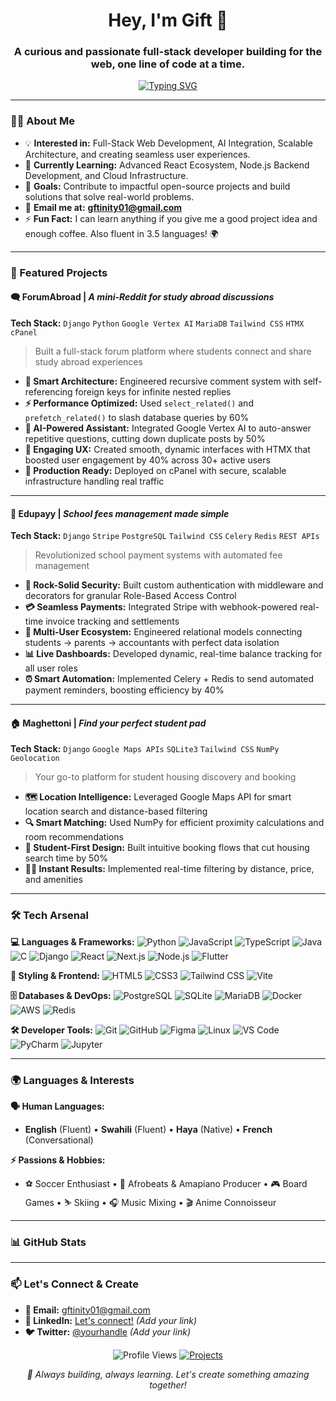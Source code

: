 <h1 align="center">Hey, I'm Gift 🚀</h1>
<h3 align="center">A curious and passionate full-stack developer building for the web, one line of code at a time.</h3>

<p align="center">
  <a href="https://git.io/typing-svg"><img src="https://readme-typing-svg.demolab.com?font=Fira+Code&pause=1000&width=435&lines=Full+Stack+Developer;AI+Integration+Specialist;Problem+Solver;Always+Learning" alt="Typing SVG" /></a>
</p>

---

### 👨‍💻 About Me

- 💡 **Interested in:** Full-Stack Web Development, AI Integration, Scalable Architecture, and creating seamless user experiences.
- 🎯 **Currently Learning:** Advanced React Ecosystem, Node.js Backend Development, and Cloud Infrastructure.
- 🥅 **Goals:** Contribute to impactful open-source projects and build solutions that solve real-world problems.
- 📧 **Email me at:** **[gftinity01@gmail.com](mailto:gftinity01@gmail.com)**
- ⚡ **Fun Fact:** I can learn anything if you give me a good project idea and enough coffee. Also fluent in 3.5 languages! 🌍

---

### 💼 Featured Projects

#### 🗨️ ForumAbroad | *A mini-Reddit for study abroad discussions*
**Tech Stack:** `Django` `Python` `Google Vertex AI` `MariaDB` `Tailwind CSS` `HTMX` `cPanel`

> Built a full-stack forum platform where students connect and share study abroad experiences

- **🧠 Smart Architecture:** Engineered recursive comment system with self-referencing foreign keys for infinite nested replies
- **⚡ Performance Optimized:** Used `select_related()` and `prefetch_related()` to slash database queries by 60%
- **🤖 AI-Powered Assistant:** Integrated Google Vertex AI to auto-answer repetitive questions, cutting down duplicate posts by 50%
- **🎨 Engaging UX:** Created smooth, dynamic interfaces with HTMX that boosted user engagement by 40% across 30+ active users
- **🚀 Production Ready:** Deployed on cPanel with secure, scalable infrastructure handling real traffic

---

#### 💸 Edupayy | *School fees management made simple*
**Tech Stack:** `Django` `Stripe` `PostgreSQL` `Tailwind CSS` `Celery` `Redis` `REST APIs`

> Revolutionized school payment systems with automated fee management

- **🔐 Rock-Solid Security:** Built custom authentication with middleware and decorators for granular Role-Based Access Control
- **💳 Seamless Payments:** Integrated Stripe with webhook-powered real-time invoice tracking and settlements
- **👥 Multi-User Ecosystem:** Engineered relational models connecting students → parents → accountants with perfect data isolation
- **📊 Live Dashboards:** Developed dynamic, real-time balance tracking for all user roles
- **⏰ Smart Automation:** Implemented Celery + Redis to send automated payment reminders, boosting efficiency by 40%

---

#### 🏠 Maghettoni | *Find your perfect student pad*
**Tech Stack:** `Django` `Google Maps APIs` `SQLite3` `Tailwind CSS` `NumPy` `Geolocation`

> Your go-to platform for student housing discovery and booking

- **🗺️ Location Intelligence:** Leveraged Google Maps API for smart location search and distance-based filtering
- **🔍 Smart Matching:** Used NumPy for efficient proximity calculations and room recommendations
- **🎯 Student-First Design:** Built intuitive booking flows that cut housing search time by 50%
- **🏃‍♂️ Instant Results:** Implemented real-time filtering by distance, price, and amenities

---

### 🛠️ Tech Arsenal

**💻 Languages & Frameworks:**
![Python](https://img.shields.io/badge/Python-3776AB?style=for-the-badge&logo=python&logoColor=white)
![JavaScript](https://img.shields.io/badge/JavaScript-F7DF1E?style=for-the-badge&logo=javascript&logoColor=black)
![TypeScript](https://img.shields.io/badge/TypeScript-007ACC?style=for-the-badge&logo=typescript&logoColor=white)
![Java](https://img.shields.io/badge/Java-ED8B00?style=for-the-badge&logo=java&logoColor=white)
![C](https://img.shields.io/badge/C-A8B9CC?style=for-the-badge&logo=c&logoColor=white)
![Django](https://img.shields.io/badge/Django-092E20?style=for-the-badge&logo=django&logoColor=white)
![React](https://img.shields.io/badge/React-20232A?style=for-the-badge&logo=react&logoColor=61DAFB)
![Next.js](https://img.shields.io/badge/Next.js-000000?style=for-the-badge&logo=next.js&logoColor=white)
![Node.js](https://img.shields.io/badge/Node.js-339933?style=for-the-badge&logo=nodedotjs&logoColor=white)
![Flutter](https://img.shields.io/badge/Flutter-02569B?style=for-the-badge&logo=flutter&logoColor=white)

**🎨 Styling & Frontend:**
![HTML5](https://img.shields.io/badge/HTML5-E34F26?style=for-the-badge&logo=html5&logoColor=white)
![CSS3](https://img.shields.io/badge/CSS3-1572B6?style=for-the-badge&logo=css3&logoColor=white)
![Tailwind CSS](https://img.shields.io/badge/Tailwind_CSS-38B2AC?style=for-the-badge&logo=tailwind-css&logoColor=white)
![Vite](https://img.shields.io/badge/Vite-646CFF?style=for-the-badge&logo=vite&logoColor=white)

**🗄️ Databases & DevOps:**
![PostgreSQL](https://img.shields.io/badge/PostgreSQL-316192?style=for-the-badge&logo=postgresql&logoColor=white)
![SQLite](https://img.shields.io/badge/SQLite-07405E?style=for-the-badge&logo=sqlite&logoColor=white)
![MariaDB](https://img.shields.io/badge/MariaDB-003545?style=for-the-badge&logo=mariadb&logoColor=white)
![Docker](https://img.shields.io/badge/Docker-2496ED?style=for-the-badge&logo=docker&logoColor=white)
![AWS](https://img.shields.io/badge/AWS-232F3E?style=for-the-badge&logo=amazon-aws&logoColor=white)
![Redis](https://img.shields.io/badge/Redis-DC382D?style=for-the-badge&logo=redis&logoColor=white)

**🛠️ Developer Tools:**
![Git](https://img.shields.io/badge/Git-F05032?style=for-the-badge&logo=git&logoColor=white)
![GitHub](https://img.shields.io/badge/GitHub-100000?style=for-the-badge&logo=github&logoColor=white)
![Figma](https://img.shields.io/badge/Figma-F24E1E?style=for-the-badge&logo=figma&logoColor=white)
![Linux](https://img.shields.io/badge/Linux-FCC624?style=for-the-badge&logo=linux&logoColor=black)
![VS Code](https://img.shields.io/badge/VS_Code-007ACC?style=for-the-badge&logo=visual-studio-code&logoColor=white)
![PyCharm](https://img.shields.io/badge/PyCharm-000000?style=for-the-badge&logo=pycharm&logoColor=white)
![Jupyter](https://img.shields.io/badge/Jupyter-F37626?style=for-the-badge&logo=jupyter&logoColor=white)

---

### 🌍 Languages & Interests

**🗣️ Human Languages:**
- **English** (Fluent) • **Swahili** (Fluent) • **Haya** (Native) • **French** (Conversational)

**⚡ Passions & Hobbies:**
- ⚽ Soccer Enthusiast • 🎵 Afrobeats & Amapiano Producer • 🎮 Board Games • ⛷️ Skiing • 🎧 Music Mixing • 🎬 Anime Connoisseur

---

### 📊 GitHub Stats

<!-- This is a placeholder for a cool stats widget. You can generate one at https://github.com/anuraghazra/github-readme-stats -->
<!--
[![Gift's GitHub stats](https://github-readme-stats.vercel.app/api?username=gcl140&show_icons=true&theme=radical)](https://github.com/anuraghazra/github-readme-stats)
[![Top Langs](https://github-readme-stats.vercel.app/api/top-langs/?username=gcl140&layout=compact&theme=radical)](https://github.com/anuraghazra/github-readme-stats)
-->

---

### 📫 Let's Connect & Create

- **📧 Email:** [gftinity01@gmail.com](mailto:gftinity01@gmail.com)
- **💼 LinkedIn:** [Let's connect!](https://linkedin.com/in/your-profile) *(Add your link)*
- **🐦 Twitter:** [@yourhandle](https://twitter.com/yourhandle) *(Add your link)*

<p align="center">
  <img src="https://komarev.com/ghpvc/?username=gcl140&color=blueviolet" alt="Profile Views">
  <a href="https://github.com/gcl140?tab=repositories"><img src="https://img.shields.io/badge/Projects-Explore%20Now-8A2BE2" alt="Projects"></a>
</p>

<p align="center">
  <i>🚀 Always building, always learning. Let's create something amazing together!</i>
</p>
